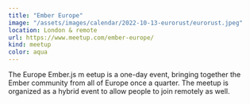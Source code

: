 ```yaml
---
title: "Ember Europe"
image: "/assets/images/calendar/2022-10-13-eurorust/eurorust.jpeg"
location: London & remote
url: https://www.meetup.com/ember-europe/
kind: meetup
color: aqua
---
```


The Europe Ember.js m
eetup is a one-day event, bringing together the Ember community from all of Europe once a quarter. The meetup is organized as a hybrid event to allow people to join remotely as well. 
